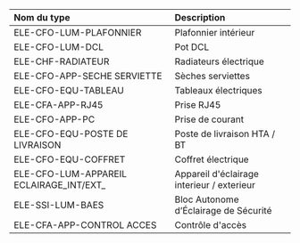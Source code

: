 **Nom du type**|**Description**
:--- | :---
ELE-CFO-LUM-PLAFONNIER|Plafonnier intérieur
ELE-CFO-LUM-DCL|Pot DCL
ELE-CHF-RADIATEUR|Radiateurs électrique
ELE-CFO-APP-SECHE SERVIETTE|Sèches serviettes
ELE-CFO-EQU-TABLEAU|Tableaux électriques
ELE-CFA-APP-RJ45|Prise RJ45
ELE-CFO-APP-PC|Prise de courant
ELE-CFO-EQU-POSTE DE LIVRAISON|Poste de livraison HTA / BT 
ELE-CFO-EQU-COFFRET|Coffret électrique 
ELE-CFO-LUM-APPAREIL ECLAIRAGE_INT/EXT_|Appareil d'éclairage interieur / exterieur 
ELE-SSI-LUM-BAES|Bloc Autonome d’Éclairage de Sécurité 
ELE-CFA-APP-CONTROL ACCES|Contrôle d'accès
